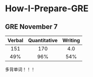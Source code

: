 # How-I-Prepare-GRE
## GRE November 7
|Verbal|Quantitative|Writing|
|:-:|:-:|:-:|
|151|170|4.0|
|49%|96%|54%|
多背单词！！！

